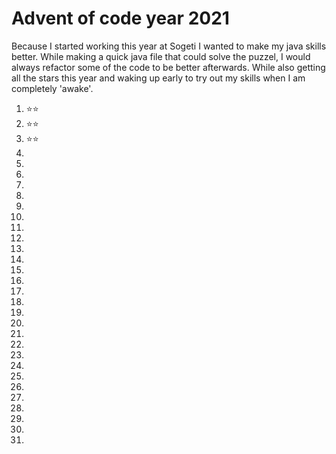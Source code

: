 # Advent of code year 2021

Because I started working this year at Sogeti I wanted to make my java skills better.
While making a quick java file that could solve the puzzel, I would always refactor some of the code to be better afterwards.
While also getting all the stars this year and waking up early to try out my skills when I am completely 'awake'.

1. ⭐⭐
1. ⭐⭐
1. ⭐⭐
1. 
1. 
1. 
1. 
1. 
1. 
1. 
1. 
1. 
1. 
1. 
1. 
1. 
1. 
1. 
1. 
1. 
1. 
1. 
1. 
1. 
1. 
1. 
1. 
1. 
1. 
1. 
1. 

